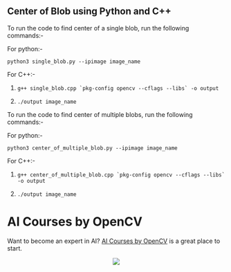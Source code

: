## Center of Blob using Python and C++

To run the code to find center of a single blob, run the following commands:-

For python:-

`python3 single_blob.py --ipimage image_name`

For C++:-

1. `` g++ single_blob.cpp `pkg-config opencv --cflags --libs` -o output ``

2. `./output image_name`

To run the code to find center of multiple blobs, run the following commands:-

For python:-

`python3 center_of_multiple_blob.py --ipimage image_name`

For C++:-

1. `` g++ center_of_multiple_blob.cpp `pkg-config opencv --cflags --libs` -o output ``

2. `./output image_name`

# AI Courses by OpenCV

Want to become an expert in AI?
[AI Courses by OpenCV](https://opencv.org/courses/) is a great place to start.

<a href="https://opencv.org/courses/">
<p align="center"> 
<img src="https://www.learnopencv.com/wp-content/uploads/2020/04/AI-Courses-By-OpenCV-Github.png">
</p>
</a>
